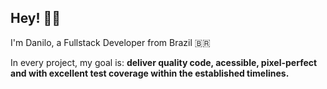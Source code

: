## Hey! 👋🏼

I'm Danilo, a Fullstack Developer from Brazil 🇧🇷

In every project, my goal is: **deliver quality code, acessible, pixel-perfect and with excellent test coverage within the established timelines.**
